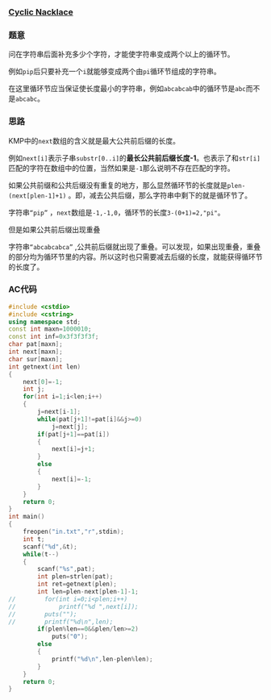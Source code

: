 ### [Cyclic Nacklace](https://vjudge.net/problem/HDU-3746#author=SCU2018)

### 题意

问在字符串后面补充多少个字符，才能使字符串变成两个以上的循环节。

例如`pip`后只要补充一个`i`就能够变成两个由`pi`循环节组成的字符串。

在这里循环节应当保证使长度最小的字符串，例如`abcabcab`中的循环节是`abc`而不是`abcabc`。

### 思路

KMP中的`next`数组的含义就是最大公共前后缀的长度。

例如`next[i]`表示子串`substr[0..i]`的**最长公共前后缀长度-1**。也表示了和`str[i]`匹配的字符在数组中的位置，当然如果是`-1`那么说明不存在匹配的字符。

如果公共前缀和公共后缀没有重复的地方，那么显然循环节的长度就是`plen-(next[plen-1]+1)` 。即，减去公共后缀，那么字符串中剩下的就是循环节了。

字符串`“pip”` ，`next`数组是`-1,-1,0`，循环节的长度`3-(0+1)=2,"pi"`。

但是如果公共前后缀出现重叠

字符串`“abcabcabca”` ,公共前后缀就出现了重叠。可以发现，如果出现重叠，重叠的部分均为循环节里的内容。所以这时也只需要减去后缀的长度，就能获得循环节的长度了。

### AC代码

```cpp
#include <cstdio>
#include <cstring>
using namespace std;
const int maxn=1000010;
const int inf=0x3f3f3f3f;
char pat[maxn];
int next[maxn];
char sur[maxn];
int getnext(int len)
{
    next[0]=-1;
    int j;
    for(int i=1;i<len;i++)
    {
        j=next[i-1];
        while(pat[j+1]!=pat[i]&&j>=0)
            j=next[j];
        if(pat[j+1]==pat[i])
        {
            next[i]=j+1;
        }
        else
        {
            next[i]=-1;
        }
    }
    return 0;
}
int main()
{
    freopen("in.txt","r",stdin);
    int t;
    scanf("%d",&t);
    while(t--)
    {
        scanf("%s",pat);
        int plen=strlen(pat);
        int ret=getnext(plen);
        int len=plen-next[plen-1]-1;
//        for(int i=0;i<plen;i++)
//            printf("%d ",next[i]);
//        puts("");
//        printf("%d\n",len);
        if(plen%len==0&&plen/len>=2)
            puts("0");
        else
        {
            printf("%d\n",len-plen%len);
        }
    }
    return 0;
}
```

